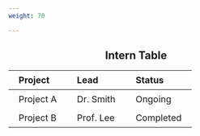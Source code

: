```yaml
---
weight: 70

---
```


<div style="text-align: center;">
  <h2>Intern Table</h2>
</div>

<table style="width: 100%; border-collapse: collapse; font-size: 1.1rem; margin-top: 1rem;">
  <thead>
    <tr>
      <th style="text-align: left; padding: 8px 20px;">Project</th>
      <th style="text-align: left; padding: 8px 20px;">Lead</th>
      <th style="text-align: left; padding: 8px 20px;">Status</th>
    </tr>
  </thead>
  <tbody>
    <tr>
      <td style="padding: 8px 20px;">Project A</td>
      <td style="padding: 8px 20px;">Dr. Smith</td>
      <td style="padding: 8px 20px;">Ongoing</td>
    </tr>
    <tr>
      <td style="padding: 8px 20px;">Project B</td>
      <td style="padding: 8px 20px;">Prof. Lee</td>
      <td style="padding: 8px 20px;">Completed</td>
    </tr>
  </tbody>
</table>
